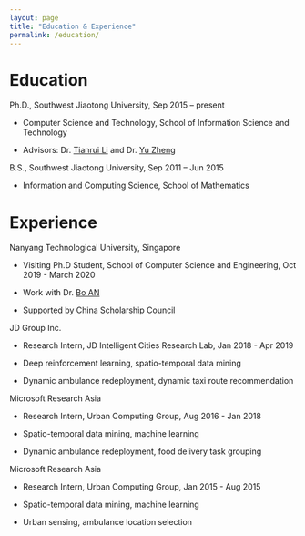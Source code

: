 ```yaml
---
layout: page
title: "Education & Experience"
permalink: /education/
---
```


# Education
Ph.D., Southwest Jiaotong University, Sep 2015 – present
* Computer Science and Technology, School of Information Science and Technology

* Advisors: Dr. [Tianrui Li](http://userweb.swjtu.edu.cn/Userweb/trli30/) and Dr. [Yu Zheng](http://urban-computing.com/yuzheng)

B.S., Southwest Jiaotong University, Sep 2011 – Jun 2015
* Information and Computing Science, School of Mathematics

# Experience
Nanyang Technological University, Singapore
* Visiting Ph.D Student, School of Computer Science and Engineering, Oct 2019 - March 2020

* Work with Dr. [Bo AN](https://www.ntu.edu.sg/home/boan/)

* Supported by China Scholarship Council

JD Group Inc.
* Research Intern, JD Intelligent Cities Research Lab, Jan 2018 - Apr 2019

* Deep reinforcement learning, spatio-temporal data mining

* Dynamic ambulance redeployment, dynamic taxi route recommendation

Microsoft Research Asia
* Research Intern, Urban Computing Group, Aug 2016 - Jan 2018

* Spatio-temporal data mining, machine learning

* Dynamic ambulance redeployment, food delivery task grouping

Microsoft Research Asia
* Research Intern, Urban Computing Group, Jan 2015 - Aug 2015

* Spatio-temporal data mining, machine learning

* Urban sensing, ambulance location selection
